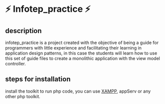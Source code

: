 # ⚡ Infotep_practice ⚡

## description

<p>infotep_practice is a project created with the objective of being a guide for programmers with little experience and facilitating their learning in application design patterns, in this case the students will learn how to use this set of guide files to create a monolithic application with the view model controller.</p> 

## steps for installation

<p>install the toolkit to run php code, you can use <a href="https://www.apachefriends.org/download.html">XAMPP</a>, appServ or any other php toolkit.</p>
